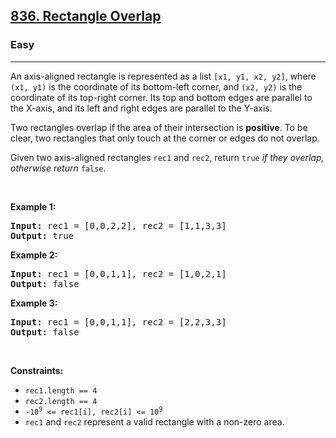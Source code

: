 <h2><a href="https://leetcode.com/problems/rectangle-overlap/">836. Rectangle Overlap</a></h2><h3>Easy</h3><hr><div style="user-select: auto;"><p style="user-select: auto;">An axis-aligned rectangle is represented as a list <code style="user-select: auto;">[x1, y1, x2, y2]</code>, where <code style="user-select: auto;">(x1, y1)</code> is the coordinate of its bottom-left corner, and <code style="user-select: auto;">(x2, y2)</code> is the coordinate of its top-right corner. Its top and bottom edges are parallel to the X-axis, and its left and right edges are parallel to the Y-axis.</p>

<p style="user-select: auto;">Two rectangles overlap if the area of their intersection is <strong style="user-select: auto;">positive</strong>. To be clear, two rectangles that only touch at the corner or edges do not overlap.</p>

<p style="user-select: auto;">Given two axis-aligned rectangles <code style="user-select: auto;">rec1</code> and <code style="user-select: auto;">rec2</code>, return <code style="user-select: auto;">true</code><em style="user-select: auto;"> if they overlap, otherwise return </em><code style="user-select: auto;">false</code>.</p>

<p style="user-select: auto;">&nbsp;</p>
<p style="user-select: auto;"><strong style="user-select: auto;">Example 1:</strong></p>
<pre style="user-select: auto;"><strong style="user-select: auto;">Input:</strong> rec1 = [0,0,2,2], rec2 = [1,1,3,3]
<strong style="user-select: auto;">Output:</strong> true
</pre><p style="user-select: auto;"><strong style="user-select: auto;">Example 2:</strong></p>
<pre style="user-select: auto;"><strong style="user-select: auto;">Input:</strong> rec1 = [0,0,1,1], rec2 = [1,0,2,1]
<strong style="user-select: auto;">Output:</strong> false
</pre><p style="user-select: auto;"><strong style="user-select: auto;">Example 3:</strong></p>
<pre style="user-select: auto;"><strong style="user-select: auto;">Input:</strong> rec1 = [0,0,1,1], rec2 = [2,2,3,3]
<strong style="user-select: auto;">Output:</strong> false
</pre>
<p style="user-select: auto;">&nbsp;</p>
<p style="user-select: auto;"><strong style="user-select: auto;">Constraints:</strong></p>

<ul style="user-select: auto;">
	<li style="user-select: auto;"><code style="user-select: auto;">rec1.length == 4</code></li>
	<li style="user-select: auto;"><code style="user-select: auto;">rec2.length == 4</code></li>
	<li style="user-select: auto;"><code style="user-select: auto;">-10<sup style="user-select: auto;">9</sup> &lt;= rec1[i], rec2[i] &lt;= 10<sup style="user-select: auto;">9</sup></code></li>
	<li style="user-select: auto;"><code style="user-select: auto;">rec1</code> and <code style="user-select: auto;">rec2</code> represent a valid rectangle with a non-zero area.</li>
</ul>
</div>